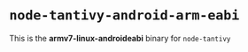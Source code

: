 # `node-tantivy-android-arm-eabi`

This is the **armv7-linux-androideabi** binary for `node-tantivy`
